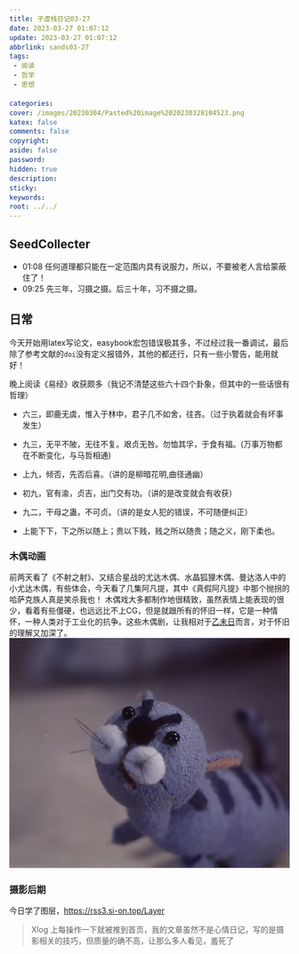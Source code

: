 ```yaml
---
title: 子虚栈日记03-27
date: 2023-03-27 01:07:12
update: 2023-03-27 01:07:12
abbrlink: sands03-27
tags:
 - 阅读
 - 哲学
 - 思想

categories:
cover: /images/20230304/Pasted%20image%2020230328104523.png
katex: false
comments: false
copyright:
aside: false
password:
hidden: true
description: 
sticky: 
keywords:
root: ../../
---
```


## SeedCollecter
- 01:08 任何道理都只能在一定范围内具有说服力，所以，不要被老人言给蒙蔽住了！
- 09:25 先三年，习摄之摄。后三十年，习不摄之摄。


## 日常
今天开始用latex写论文，easybook宏包错误极其多，不过经过我一番调试，最后除了参考文献的`doi`没有定义报错外，其他的都还行，只有一些小警告，能用就好！

晚上阅读《易经》收获颇多（我记不清楚这些六十四个卦象，但其中的一些话很有哲理）
* 六三，即鹿无虞，惟入于林中，君子几不如舍，往吝。（过于执着就会有坏事发生）
* 九三，无平不陂，无往不复。艰贞无咎。勿恤其孚，于食有福。(万事万物都在不断变化，与马哲相通)
* 上九，倾否，先否后喜。（讲的是柳暗花明,曲径通幽）

* 初九，官有渝，贞吉，出门交有功。（讲的是改变就会有收获）
* 九二，干母之蛊，不可贞。（讲的是女人犯的错误，不可随便纠正）
* 上能下下，下之所以随上；贵以下贱，贱之所以随贵；随之义，刚下柔也。


### 木偶动画
前两天看了《不射之射》、又结合星战的尤达木偶、水晶狐狸木偶、曼达洛人中的小尤达木偶，有些体会，今天看了几集阿凡提，其中《真假阿凡提》中那个抛拐的哈萨克族人真是笑杀我也！
木偶戏大多都制作地很精致，虽然表情上能表现的很少，看着有些僵硬，也远远比不上CG，但是就跟所有的怀旧一样，它是一种情怀，一种人类对于工业化的抗争。这些木偶剧，让我相对于[乙未日](/2022/sands004)而言，对于怀旧的理解又加深了。
![《阿凡提·驴说话：13:07》的木偶小猫](../../../images/20230304/Pasted%20image%2020230328104523.png)
### 摄影后期
今日学了图层，https://rss3.si-on.top/Layer
>Xlog 上每操作一下就被推到首页，我的文章虽然不是心情日记，写的是摄影相关的技巧，但质量的确不高，让那么多人看见，羞死了

